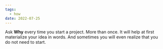 ```yaml
---
tags:
  - how
date: 2022-07-25
---
```


Ask **Why** every time you start a project. More than once. It will help at first materialize your idea in words. And sometimes you will even realize that you do not need to start.

